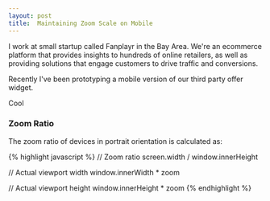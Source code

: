 ```yaml
---
layout: post
title:  Maintaining Zoom Scale on Mobile
---
```


I work at small startup called Fanplayr in the Bay Area. We're an ecommerce platform that provides insights to hundreds of online retailers, as well as providing solutions that engage customers to drive traffic and conversions.

Recently I've been prototyping a mobile version of our third party offer widget.

Cool

### Zoom Ratio

The zoom ratio of devices in portrait orientation is calculated as:

{% highlight javascript %}
// Zoom ratio
screen.width / window.innerHeight

// Actual viewport width
window.innerWidth * zoom

// Actual viewport height
window.innerHeight * zoom
{% endhighlight %}
